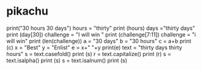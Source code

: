 # pikachu
print("30 hours 30 days")
hours = "thirty"
print (hours)
days ="thirty days"
print (day[30])
challenge = "I will win "
print (challenge[7:11])
challenge = "i will win"
print (len(challenge))
a = "30 days"
b = "30 hours"
c = a+b
print (c)
x = "Best"
y = "Enlist"
e = x+" "+y
print(e)
text = "thirty days thirty hours"
s = text.casefold()
print (s)
r = text.capitalize()
print (r)
s = text.isalpha()
print (s)
s = text.isalnum()
print (s)
